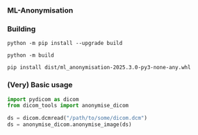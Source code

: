 ### ML-Anonymisation

### Building

```
python -m pip install --upgrade build

python -m build 

pip install dist/ml_anonymisation-2025.3.0-py3-none-any.whl
```


### (Very) Basic usage

```python
import pydicom as dicom
from dicom_tools import anonymise_dicom

ds = dicom.dcmread("/path/to/some/dicom.dcm")
ds = anonymise_dicom.anonymise_image(ds)

```